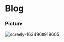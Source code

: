 # Blog

### Picture

![screely-1634968918605](https://user-images.githubusercontent.com/48466908/138544535-7d864817-a61f-4398-8d0f-862a160a2412.png)
